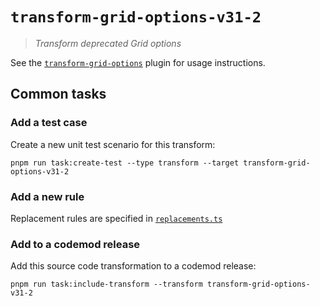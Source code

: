 # `transform-grid-options-v31-2`

> _Transform deprecated Grid options_

See the [`transform-grid-options`](../../plugins/transform-grid-options/) plugin for usage instructions.

## Common tasks

### Add a test case

Create a new unit test scenario for this transform:

```
pnpm run task:create-test --type transform --target transform-grid-options-v31-2
```

### Add a new rule

Replacement rules are specified in [`replacements.ts`](./replacements.ts)

### Add to a codemod release

Add this source code transformation to a codemod release:

```
pnpm run task:include-transform --transform transform-grid-options-v31-2
```
